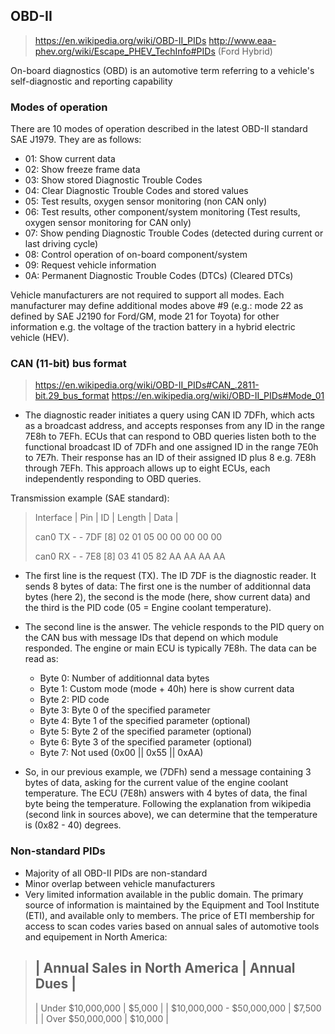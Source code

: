 ## OBD-II

> https://en.wikipedia.org/wiki/OBD-II_PIDs
> http://www.eaa-phev.org/wiki/Escape_PHEV_TechInfo#PIDs (Ford Hybrid)

On-board diagnostics (OBD) is an automotive term referring to a vehicle's
self-diagnostic and reporting capability

### Modes of operation

There are 10 modes of operation described in the latest OBD-II standard SAE
J1979. They are as follows:
- 01: Show current data
- 02: Show freeze frame data
- 03: Show stored Diagnostic Trouble Codes
- 04: Clear Diagnostic Trouble Codes and stored values
- 05: Test results, oxygen sensor monitoring (non CAN only)
- 06: Test results, other component/system monitoring (Test results, oxygen sensor monitoring for CAN only)
- 07: Show pending Diagnostic Trouble Codes (detected during current or last driving cycle)
- 08: Control operation of on-board component/system
- 09: Request vehicle information
- 0A: Permanent Diagnostic Trouble Codes (DTCs) (Cleared DTCs)

Vehicle manufacturers are not required to support all modes. Each manufacturer
may define additional modes above #9 (e.g.: mode 22 as defined by SAE J2190 for
Ford/GM, mode 21 for Toyota) for other information e.g. the voltage of the
traction battery in a hybrid electric vehicle (HEV).

### CAN (11-bit) bus format

> https://en.wikipedia.org/wiki/OBD-II_PIDs#CAN_.2811-bit.29_bus_format
> https://en.wikipedia.org/wiki/OBD-II_PIDs#Mode_01

- The diagnostic reader initiates a query using CAN ID 7DFh, which acts as a
  broadcast address, and accepts responses from any ID in the range 7E8h to 7EFh.
  ECUs that can respond to OBD queries listen both to the functional broadcast ID
  of 7DFh and one assigned ID in the range 7E0h to 7E7h. Their response has an ID
  of their assigned ID plus 8 e.g. 7E8h through 7EFh. This approach allows up
  to eight ECUs, each independently responding to OBD queries.

Transmission example (SAE standard):

> Interface |  Pin   |   ID   |  Length  |      Data         |
>
> can0         TX - -    7DF      [8]    02 01 05 00 00 00 00 00
>
> can0         RX - -    7E8      [8]    03 41 05 82 AA AA AA AA

- The first line is the request (TX). The ID 7DF is the diagnostic reader.
  It sends 8 bytes of data: The first one is the number of additionnal data
  bytes (here 2), the second is the mode (here, show current data) and the
  third is the PID code (05 = Engine coolant temperature).
- The second line is the answer. The vehicle responds to the PID query on the
  CAN bus with message IDs that depend on which module responded. The engine
  or main ECU is typically 7E8h.
  The data can be read as:
  - Byte 0: Number of additionnal data bytes
  - Byte 1: Custom mode (mode + 40h) here is show current data
  - Byte 2: PID code
  - Byte 3: Byte 0 of the specified parameter
  - Byte 4: Byte 1 of the specified parameter (optional)
  - Byte 5: Byte 2 of the specified parameter (optional)
  - Byte 6: Byte 3 of the specified parameter (optional)
  - Byte 7: Not used (0x00 || 0x55 || 0xAA)

- So, in our previous example, we (7DFh) send a message containing 3 bytes of
  data, asking for the current value of the engine coolant temperature. The ECU
  (7E8h) answers with 4 bytes of data, the final byte being the temperature.
  Following the explanation from wikipedia (second link in sources above), we
  can determine that the temperature is (0x82 - 40) degrees.

### Non-standard PIDs
- Majority of all OBD-II PIDs are non-standard
- Minor overlap between vehicle manufacturers
- Very limited information available in the public domain. The primary source
  of information is maintained by the Equipment and Tool Institute (ETI), and
  available only to members. The price of ETI membership for access to scan
  codes varies based on annual sales of automotive tools and equipement in North
  America:

> | Annual Sales in North America | Annual Dues |
>  ---------------------------------------------
> | Under $10,000,000             | $5,000      |
> | $10,000,000 - $50,000,000     | $7,500      |
> | Over $50,000,000              | $10,000     |


